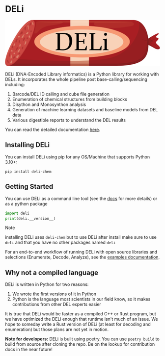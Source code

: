 # DELi
![DELi](./assets/DELi_logo.png)

DELi (DNA-Encoded Library informatics) is a Python library for working with DELs.
It incorporates the whole pipeline post base-calling/sequencing including:
1. Barcode/DEL ID calling and cube file generation
2. Enumeration of chemical structures from building blocks
3. Disython and Monosynthon analysis
4. Generation of machine learning datasets and baseline models from DEL data
5. Various digestible reports to understand the DEL results

You can read the detailed documentation [here](https://dna-encoded-library-informatics-deli.readthedocs.io/en/latest/).

## Installing DELi
You can install DELi using pip for any OS/Machine that supports Python 3.10+:

```shell
pip install deli-chem
```

## Getting Started

You can use DELi as a command line tool (see the [docs](https://dna-encoded-library-informatics-deli.readthedocs.io/en/latest/cli_docs.html) for more details) or as a python package
```python
import deli
print(deli.__version__)
```
> [!NOTE]
> installing DELi uses `deli-chem` but to use DELi after install make sure to use `deli` and that you have no other packages named `deli`

For an end-to-end workflow of running DELi with open source libraries and selections (Enumerate, Decode, Analyze), see the [examples documentation](examples/README.md).

## Why not a compiled language
DELi is written in Python for two reasons:
1. We wrote the first versions of it in Python
2. Python is the language most scientists in our field know, so it makes contributions from other DEL experts easier

It is true that DELi would be faster as a compiled C++ or Rust program, but we have optimized the DELi enough that runtime isn't much of an issue.
We hope to someday write a Rust version of DELi (at least for decoding and enumeration) but those plans are not yet in motion.

**Note for developers:** DELi is built using poetry. You can use `poetry build` to build from source after
cloning the repo. Be on the lookup for contribution docs in the near future!
